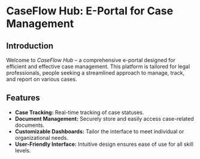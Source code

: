# CaseFlow Hub: E-Portal for Case Management

## Introduction
Welcome to *CaseFlow Hub* – a comprehensive e-portal designed for efficient and effective case management. This platform is tailored for legal professionals, people seeking a streamlined approach to manage, track, and report on various cases.

## Features
- **Case Tracking:** Real-time tracking of case statuses.
- **Document Management:** Securely store and easily access case-related documents.
- **Customizable Dashboards:** Tailor the interface to meet individual or organizational needs.
- **User-Friendly Interface:** Intuitive design ensures ease of use for all skill levels.




